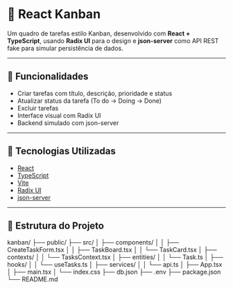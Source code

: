 # 📝 React Kanban

Um quadro de tarefas estilo Kanban, desenvolvido com **React + TypeScript**, usando **Radix UI** para o design e **json-server** como API REST fake para simular persistência de dados.

---

## 🚀 Funcionalidades

- Criar tarefas com título, descrição, prioridade e status
- Atualizar status da tarefa (To do → Doing → Done)
- Excluir tarefas
- Interface visual com Radix UI
- Backend simulado com json-server

---

## 🧰 Tecnologias Utilizadas

- [React](https://reactjs.org/)
- [TypeScript](https://www.typescriptlang.org/)
- [Vite](https://vitejs.dev/)
- [Radix UI](https://www.radix-ui.com/themes)
- [json-server](https://github.com/typicode/json-server)

---

## 📂 Estrutura do Projeto
kanban/
├── public/
├── src/
│ ├── components/
│ │ ├── CreateTaskForm.tsx
│ │ ├── TaskBoard.tsx
│ │ └── TaskCard.tsx
│ ├── contexts/
│ │ └── TasksContext.tsx
│ ├── entities/
│ │ └── Task.ts
│ ├── hooks/
│ │ └── useTasks.ts
│ ├── services/
│ │ └── api.ts
│ ├── App.tsx
│ ├── main.tsx
│ └── index.css
├── db.json
├── .env
├── package.json
└── README.md
